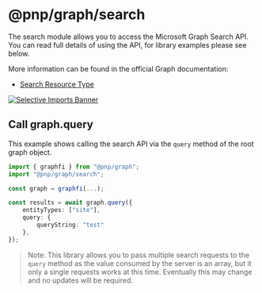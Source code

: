 # @pnp/graph/search

The search module allows you to access the Microsoft Graph Search API. You can read full details of using the API, for library examples please see below.

More information can be found in the official Graph documentation:

- [Search Resource Type](https://docs.microsoft.com/en-us/graph/api/resources/search-api-overview?view=graph-rest-1.0)


[![Selective Imports Banner](https://img.shields.io/badge/Selective%20Imports-informational.svg)](../concepts/selective-imports.md)  

## Call graph.query

This example shows calling the search API via the `query` method of the root graph object.

```TypeScript
import { graphfi } from "@pnp/graph";
import "@pnp/graph/search";

const graph = graphfi(...);

const results = await graph.query({
    entityTypes: ["site"],
    query: {
        queryString: "test"
    },
});
```

> Note: This library allows you to pass multiple search requests to the `query` method as the value consumed by the server is an array, but it only a single requests works at this time. Eventually this may change and no updates will be required.
